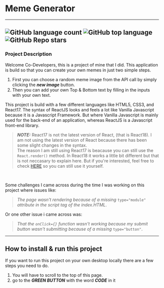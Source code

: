 

# Meme Generator
---
![GitHub language count](https://img.shields.io/github/languages/count/SemRodenburg/Meme-Generator)
![GitHub top language](https://img.shields.io/github/languages/top/SemRodenburg/Meme-Generator?color=red)
![GitHub Repo stars](https://img.shields.io/github/stars/SemRodenburg/Meme-Generator?style=social)
---
### Project Description

Welcome Co-Developers, this is a project of mine that I did. This application is build so that you can create your own memes in just two simple steps. 
<br>

1. First you can choose a random meme image from the API call by simply clicking the **_new image_** button.
2. Then you can add your own Top & Bottom text by filling in the inputs with your own text.
   
This project is build with a few different languages like HTML5, CSS3, and React17. The syntax of ReactJS looks and feels a lot like Vanilla Javascript because it is a Javascript Framework. But where Vanilla Javascript is mainly used for the back-end of an application, whereas ReactJS is a Javascript front-end library.
<br>

> **_NOTE:_** React17 is not the latest version of React, (that is React18). I am not using the latest version of React because there has been some slight changes in the syntax.
<br> The reason I am still using React17 is beacause you can still use the `React.render()` method. In React18 it works a little bit different but that is not neccasary to explain here. But if you're interested, feel free to check [HERE](https://react.dev/blog/2022/03/08/react-18-upgrade-guide#updates-to-client-rendering-apis) so you can still use it yourself. 
<br>

Some challenges I came across during the time I was working on this project where issues like: 
<br>

> _The page wasn't rendering because of a missing_ `type="module"` _attribute in the script tag of the index.HTML_.

Or one other issue i came across was:
<br>

> _That the `onClick={}` function wasn't working because my submit button wasn't submitting because of a missing_ `type="button"`.

---

## How to install & run this project

If you want to run this project on your own desktop locally there are a few steps you need to do.
<br>

1. You will have to scroll to the top of this page.
2. go to the **_GREEN BUTTON_** with the word **_CODE_** in it 










